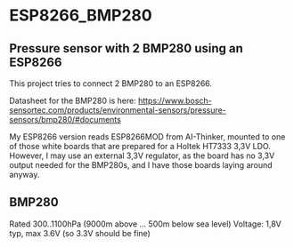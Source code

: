 # ESP8266_BMP280
## Pressure sensor with 2 BMP280 using an ESP8266

This project tries to connect 2 BMP280 to an ESP8266.

Datasheet for the BMP280 is here: https://www.bosch-sensortec.com/products/environmental-sensors/pressure-sensors/bmp280/#documents

My ESP8266 version reads ESP8266MOD from AI-Thinker, mounted to one of those white boards that are prepared for a Holtek HT7333 3,3V LDO.
However, I may use an external 3,3V regulator, as the board has no 3,3V output needed for the BMP280s, and I have those boards laying around anyway.

## BMP280

Rated 300..1100hPa (9000m above ... 500m below sea level)
Voltage: 1,8V typ, max 3.6V (so 3.3V should be fine)
